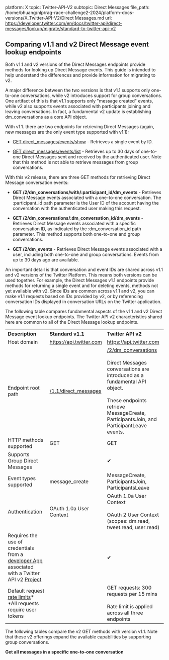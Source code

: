 platform: X
topic: Twitter-API-V2
subtopic: Direct Messages
file_path: /home/bhuang/nlp/rag-race-challenge2-2024/platform-docs-versions/X_Twitter-API-V2/Direct Messages.md
url: https://developer.twitter.com/en/docs/twitter-api/direct-messages/lookup/migrate/standard-to-twitter-api-v2


## Comparing v1.1 and v2 Direct Message event lookup endpoints

Both v1.1 and v2 versions of the Direct Messages endpoints provide methods for looking up Direct Message events. This guide is intended to help understand the differences and provide information for migrating to v2. 

A major difference between the two versions is that v1.1 supports only one-to-one conversations, while v2 introduces support for group conversations. One artifact of this is that v1.1 supports only "message created" events, while v2 also supports events associated with participants joining and leaving conversations. In fact, a fundamental v2 update is establishing dm\_conversations as a core API object.     

With v1.1. there are two endpoints for retrieving Direct Messages (again, new messages are the only event type supported with v1.1):  

* [GET direct\_messages/events/show](https://developer.twitter.com/en/docs/twitter-api/v1/direct-messages/sending-and-receiving/api-reference/get-event) - Retrieves a single event by ID. 
    
* [GET direct\_messages/events/list](https://developer.twitter.com/en/docs/twitter-api/v1/direct-messages/sending-and-receiving/api-reference/list-events) - Retrieves up to 30 days of one-to-one Direct Messages sent and received by the authenticated user. Note that this method is not able to retrieve messages from group conversations. 
    

With this v2 release, there are three GET methods for retrieving Direct Message conversation events:   

* **GET /2/dm\_conversations/with/:participant\_id/dm\_events** - Retrieves Direct Message events associated with a one-to-one conversation. The :participant\_id path parameter is the User ID of the account having the conversation with the authenticated user making this request. 
    
* **GET /2/dm\_conversations/:dm\_conversation\_id/dm\_events** - Retrieves Direct Message events associated with a specific conversation ID, as indicated by the :dm\_conversation\_id path parameter. This method supports both one-to-one and group conversations. 
    
* **GET /2/dm\_events** - Retrieves Direct Message events associated with a user, including both one-to-one and group conversations. Events from up to 30 days ago are available.  
    

An important detail is that conversation and event IDs are shared across v1.1 and v2 versions of the Twitter Platform. This means both versions can be used together. For example, the Direct Messages v1.1 endpoints provide methods for returning a single event and for deleting events, methods not yet available with v2. Since IDs are common across v1.1 and v2, you can make v1.1 requests based on IDs provided by v2, or by referencing conversation IDs displayed in conversation URLs on the Twitter application.

The following table compares fundamental aspects of the v1.1 and v2 Direct Message event lookup endpoints. The Twitter API v2 characteristics shared here are common to all of the Direct Message lookup endpoints.

|     |     |     |
| --- | --- | --- |
| **Description** | **Standard v1.1** | **Twitter API v2** |
| Host domain | https://api.twitter.com | https://api.twitter.com |
| Endpoint root path | [/1.1/direct\_messages](https://api.twitter.com/1.1/direct_messages) | [/2/dm\_conversations](https://api.twitter.com/2/users/:id/dm_conversations)<br><br>Direct Messages conversations are introduced as a fundamental API object.   <br><br>These endpoints retrieve MessageCreate, ParticipantsJoin, and ParticipantLeave events. |
| HTTP methods supported | GET | GET |
| Supports Group Direct Messages |     | ✔   |
| Event types supported | message\_create | MessageCreate, ParticipantsJoin, ParticipantsLeave |
| [Authentication](https://developer.twitter.com/en/docs/authentication) | OAuth 1.0a User Context | OAuth 1.0a User Context<br><br>OAuth 2 User Context (scopes: dm.read, tweet.read, user.read) |
| Requires the use of credentials from a [developer App](https://developer.twitter.com/en/docs/authentication) associated with a Twitter API v2 [Project](https://developer.twitter.com/en/docs/projects) |     | ✔   |
| Default request [rate limits](https://developer.twitter.com/en/docs/twitter-api/rate-limits)\*  <br>\*All requests require user tokens |     | GET requests: 300 requests per 15 mins<br><br>Rate limit is applied across all three endpoints |

The following tables compare the v2 GET methods with version v1.1. Note that these v2 offerings expand the available capabilities by supporting group conversations. 

**Get all messages in a specific one-to-one conversation**